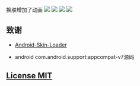 换肤增加了动画
![](https://github.com/wutongke/AndroidSkinAnimator/blob/master/gif/1.gif)
![](https://github.com/wutongke/AndroidSkinAnimator/blob/master/gif/2.gif)
![](https://github.com/wutongke/AndroidSkinAnimator/blob/master/gif/3.gif)
![](https://github.com/wutongke/AndroidSkinAnimator/blob/master/gif/4.gif)


## 致谢

* [Android-Skin-Loader](https://github.com/fengjundev/Android-Skin-Loader)

* android com.android.support:appcompat-v7源码

## [License MIT](LICENSE)

